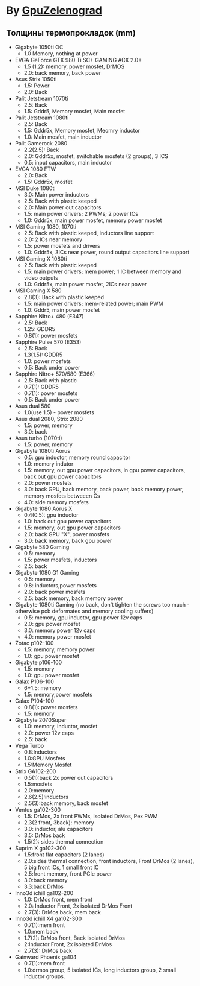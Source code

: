 # By [GpuZelenograd](https://gpuzelenograd.github.io/)
## Толщины термопрокладок (mm)

* Gigabyte 1050ti OC
  * 1.0 Memory, nothing at power
* EVGA GeForce GTX 980 Ti SC+ GAMING ACX 2.0+
  * 1.5 (1.2): memory, power mosfet, DrMOS
  * 2.0: back memory, back power
* Asus Strix 1050ti
  * 1.5: Power
  * 2.0: Back
* Palit Jetstream 1070ti
  * 2.5: Back
  * 1.5: Gddr5, Memory mosfet, Main mosfet
* Palit Jetstream 1080ti
  * 2.5: Back
  * 1.5: Gddr5x, Memory mosfet, Meomry inductor
  * 1.0: Main mosfet, main inductor
* Palit Gamerock 2080
  * 2.2(2.5): Back
  * 2.0: Gddr5x, mosfet, switchable mosfets (2 groups), 3 ICS
  * 0.5: input capacitors, main inductor
* EVGA 1080 FTW
  * 2.0: Back
  * 1.5: Gddr5x, mosfet
* MSI Duke 1080ti
  * 3.0: Main power inductors
  * 2.5: Back with plastic keeped
  * 2.0: Main power out capacitors
  * 1.5: main power drivers; 2 PWMs; 2 power ICs
  * 1.0: Gddr5x, main power mosfet, memory power mosfet
* MSI Gaming 1080, 1070ti
  * 2.5: Back with plastic keeped, inductors line support
  * 2.0: 2 ICs near memory
  * 1.5: power mosfets and drivers
  * 1.0: Gddr5x, 3ICs near power, round output capacitors line support
* MSI Gaming X 1080ti
  * 2.5: Back with plastic keeped
  * 1.5: main power drivers; mem power; 1 IC between memory and video outputs
  * 1.0: Gddr5x, main power mosfet, 2ICs near power
* MSI Gaming X 580
  * 2.8(3): Back with plastic keeped
  * 1.5: main power drivers; mem-related power; main PWM
  * 1.0: Gddr5, main power mosfet
* Sapphire Nitro+ 480 (E347)
  * 2.5: Back
  * 1.25: GDDR5
  * 0.8(1): power mosfets
* Sapphire Pulse 570 (E353)
  * 2.5: Back
  * 1.3(1.5): GDDR5
  * 1.0: power mosfets
  * 0.5: Back under power
* Sapphire Nitro+ 570/580 (E366)
  * 2.5: Back with plastic
  * 0.7(1): GDDR5
  * 0.7(1): power mosfets
  * 0.5: Back under power
* Asus dual 580
  * 1.0(use 1.5) - power mosfets
* Asus dual 2080, Strix 2080
  * 1.5: power, memory
  * 3.0: back
* Asus turbo (1070ti)
  * 1.5: power, memory
* Gigabyte 1080ti Aorus
  * 0.5: gpu inductor, memory round capacitor
  * 1.0: memory indutor 
  * 1.5: memory, out gpu power capacitors, in gpu power capacitors, back out gpu power capacitors
  * 2.0: power mosfets
  * 3.0: back GPU, back memory, back power, back memory power, memory mosfets betweeen Cs
  * 4.0: side memory mosfets
* Gigabyte 1080 Aorus X
  * 0.4(0.5): gpu inductor
  * 1.0: back out gpu power capacitors
  * 1.5: memory, out gpu power capacitors
  * 2.0: back GPU "X", power mosfets
  * 3.0: back memory, back gpu power
* Gigabyte 580 Gaming
  * 0.5: memory
  * 1.5: power mosfets, inductors
  * 2.5: back
* Gigabyte 1080 G1 Gaming
  * 0.5: memory
  * 0.8: inductors,power mosfets
  * 2.0: back power mosfets
  * 2.5: back memory, back memory power
* Gigabyte 1080ti Gaming (no back, don't tighten the screws too much - otherwise pcb deformates and memory cooling suffers)
  * 0.5: memory, gpu inductor, gpu power 12v caps
  * 2.0: gpu power mosfet
  * 3.0: memory power 12v caps
  * 4.0: memory power mosfet
* Zotac p102-100
  * 1.5: memory, memory power
  * 1.0: gpu power mosfet
* Gigabyte p106-100
  * 1.5: memory
  * 1.0: gpu power mosfet
* Galax P106-100
  * 6+1.5: memory
  * 1.5: memory,power mosfets
* Galax P104-100
  * 0.8(1): power mosfets
  * 1.5: memory
* Gigabyte 2070Super
  * 1.0: memory, inductor, mosfet
  * 2.0: power 12v caps
  * 2.5: back
* Vega Turbo
  * 0.8:Inductors
  * 1.0:GPU Mosfets
  * 1.5:Memory Mosfet
* Strix GA102-200
  * 0.5(1):back 2x power out capacitors
  * 1.5:mosfets
  * 2.0:memory
  * 2.6(2.5):inductors
  * 2.5(3):back memory, back mosfet
* Ventus ga102-300
  * 1.5: DrMos, 2x front PWMs, Isolated DrMos, Pex PWM
  * 2.3(2 front, 3back): memory
  * 3.0: inductor, alu capacitors
  * 3.5: DrMos back
  * 1.5(2): sides thermal connection
* Suprim X ga102-300
  * 1.5:front flat capacitors (2 lanes)
  * 2.0:sides thermal connection, front inductors, Front DrMos (2 lanes), 5 big front ICs, 1 small front IC
  * 2.5:front memory, front PCIe power
  * 3.0:back memory
  * 3.3:back DrMos
* Inno3d ichill ga102-200
  * 1.0: DrMos front, mem front
  * 2.0: Inductor Front, 2x isolated DrMos Front
  * 2.7(3): DrMos back, mem back
* Inno3d ichill X4 ga102-300
  * 0.7(1):mem front
  * 1.0:mem back
  * 1.7(2): DrMos front, Back Isolated DrMos
  * 2:Inductor Front, 2x isolated DrMos
  * 2.7(3): DrMos back
* Gainward Phoenix ga104
  * 0.7(1):mem front
  * 1.0:drmos group, 5 isolated ICs, long inductors group, 2 small inductor groups.
